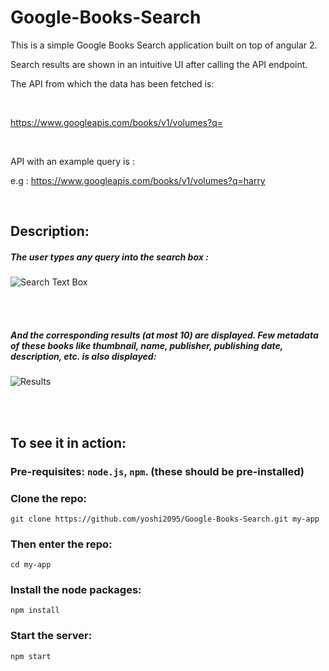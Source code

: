 # Google-Books-Search

This is a simple Google Books Search application built on top of angular 2. 

Search results are shown in an intuitive UI after calling the API endpoint.

The API from which the data has been fetched is:

<br>

 https://www.googleapis.com/books/v1/volumes?q=
 
 <br>
 
 API with an example query is :
 
 e.g : https://www.googleapis.com/books/v1/volumes?q=harry
 
 <br>
 
 ## Description:

##### The user types any query into the search box :

![Search Text Box](https://github.com/yoshi2095/Google-Books-Search/blob/master/src/images/Screenshot-18.png)

<br>
<br>

##### And the corresponding results (at most 10) are displayed. Few metadata of these books like thumbnail, name, publisher, publishing date, description, etc. is also displayed:

![Results](https://github.com/yoshi2095/Google-Books-Search/blob/master/src/images/Screenshot-Google%20Books%20Search%20-%20Google%20Chrome.png)

<br>
<br>


## To see it in action:

### Pre-requisites: `node.js`, `npm`. (these should be pre-installed)

### Clone the repo:

`git clone https://github.com/yoshi2095/Google-Books-Search.git my-app`

### Then enter the repo:

`cd my-app`

### Install the node packages:

`npm install`

### Start the server:

`npm start`


